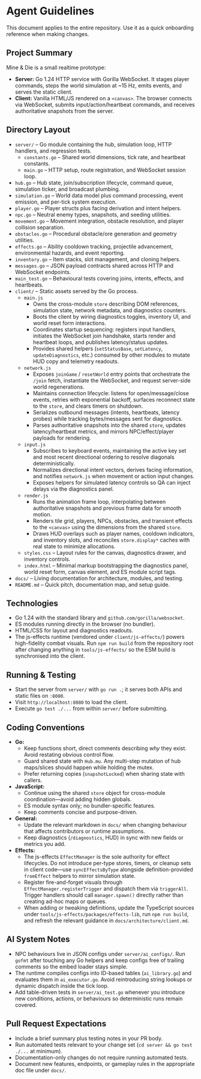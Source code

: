 # Agent Guidelines

This document applies to the entire repository. Use it as a quick onboarding reference when making changes.

## Project Summary
Mine & Die is a small realtime prototype:
- **Server:** Go 1.24 HTTP service with Gorilla WebSocket. It stages player commands, steps the world simulation at ~15 Hz, emits events, and serves the static client.
- **Client:** Vanilla HTML/JS rendered on a `<canvas>`. The browser connects via WebSocket, submits input/action/heartbeat commands, and receives authoritative snapshots from the server.

## Directory Layout
- `server/` – Go module containing the hub, simulation loop, HTTP handlers, and regression tests.
  - `constants.go` – Shared world dimensions, tick rate, and heartbeat constants.
  - `main.go` – HTTP setup, route registration, and WebSocket session loop.
- `hub.go` – Hub state, join/subscription lifecycle, command queue, simulation ticker, and broadcast plumbing.
- `simulation.go` – World data model plus command processing, event emission, and per-tick system execution.
- `player.go` – Player structs plus facing derivation and intent helpers.
- `npc.go` – Neutral enemy types, snapshots, and seeding utilities.
- `movement.go` – Movement integration, obstacle resolution, and player collision separation.
- `obstacles.go` – Procedural obstacle/ore generation and geometry utilities.
- `effects.go` – Ability cooldown tracking, projectile advancement, environmental hazards, and event reporting.
- `inventory.go` – Item stacks, slot management, and cloning helpers.
- `messages.go` – JSON payload contracts shared across HTTP and WebSocket endpoints.
- `main_test.go` – Behavioural tests covering joins, intents, effects, and heartbeats.
- `client/` – Static assets served by the Go process.
  - `main.js`
    - Owns the cross-module `store` describing DOM references, simulation state, network metadata, and diagnostics counters.
    - Boots the client by wiring diagnostics toggles, inventory UI, and world reset form interactions.
    - Coordinates startup sequencing: registers input handlers, initiates the WebSocket join handshake, starts render and heartbeat loops, and publishes latency/status updates.
    - Provides shared helpers (`setStatusBase`, `setLatency`, `updateDiagnostics`, etc.) consumed by other modules to mutate HUD copy and telemetry readouts.
  - `network.js`
    - Exposes `joinGame` / `resetWorld` entry points that orchestrate the `/join` fetch, instantiate the WebSocket, and request server-side world regenerations.
    - Maintains connection lifecycle: listens for open/message/close events, retries with exponential backoff, surfaces reconnect state to the `store`, and clears timers on shutdown.
    - Serializes outbound messages (intents, heartbeats, latency probes) while tracking bytes/messages sent for diagnostics.
    - Parses authoritative snapshots into the shared `store`, updates latency/heartbeat metrics, and mirrors NPC/effect/player payloads for rendering.
  - `input.js`
    - Subscribes to keyboard events, maintaining the active key set and most recent directional ordering to resolve diagonals deterministically.
    - Normalizes directional intent vectors, derives facing information, and notifies `network.js` when movement or action input changes.
    - Exposes helpers for simulated latency controls so QA can inject delays via the diagnostics panel.
  - `render.js`
    - Runs the animation frame loop, interpolating between authoritative snapshots and previous frame data for smooth motion.
    - Renders tile grid, players, NPCs, obstacles, and transient effects to the `<canvas>` using the dimensions from the shared `store`.
    - Draws HUD overlays such as player names, cooldown indicators, and inventory slots, and reconciles `store.display*` caches with real state to minimize allocations.
  - `styles.css` – Layout rules for the canvas, diagnostics drawer, and inventory controls.
  - `index.html` – Minimal markup bootstrapping the diagnostics panel, world reset form, canvas element, and ES module script tags.
- `docs/` – Living documentation for architecture, modules, and testing.
- `README.md` – Quick pitch, documentation map, and setup guide.

## Technologies
- Go 1.24 with the standard library and `github.com/gorilla/websocket`.
- ES modules running directly in the browser (no bundler).
- HTML/CSS for layout and diagnostics readouts.
- The js-effects runtime (vendored under `client/js-effects/`) powers high-fidelity combat visuals. Run `npm run build` from the
  repository root after changing anything in `tools/js-effects/` so the ESM build is synchronised into the client.

## Running & Testing
- Start the server from `server/` with `go run .`; it serves both APIs and static files on `:8080`.
- Visit `http://localhost:8080` to load the client.
- Execute `go test ./...` from within `server/` before submitting.

## Coding Conventions
- **Go:**
  - Keep functions short, direct comments describing _why_ they exist. Avoid restating obvious control flow.
  - Guard shared state with `Hub.mu`. Any multi-step mutation of hub maps/slices should happen while holding the mutex.
  - Prefer returning copies (`snapshotLocked`) when sharing state with callers.
- **JavaScript:**
  - Continue using the shared `store` object for cross-module coordination—avoid adding hidden globals.
  - ES module syntax only; no bundler-specific features.
  - Keep comments concise and purpose-driven.
- **General:**
  - Update the relevant markdown in `docs/` when changing behaviour that affects contributors or runtime assumptions.
  - Keep diagnostics (`/diagnostics`, HUD) in sync with new fields or metrics you add.
- **Effects:**
  - The js-effects `EffectManager` is the sole authority for effect lifecycles. Do not introduce
    per-type stores, timers, or cleanup sets in client code—use `syncEffectsByType` alongside
    definition-provided `fromEffect` helpers to mirror simulation state.
  - Register fire-and-forget visuals through `EffectManager.registerTrigger` and dispatch them via
    `triggerAll`. Trigger handlers should call `manager.spawn()` directly rather than creating ad-hoc
    maps or queues.
  - When adding or tweaking definitions, update the TypeScript sources under
    `tools/js-effects/packages/effects-lib`, run `npm run build`, and refresh the relevant guidance in
    `docs/architecture/client.md`.

## AI System Notes
- NPC behaviours live in JSON configs under `server/ai_configs/`. Run `gofmt` after touching any Go helpers and keep configs free of trailing comments so the embed loader stays simple.
- The runtime compiles configs into ID-based tables (`ai_library.go`) and evaluates them in `ai_executor.go`. Avoid reintroducing string lookups or dynamic dispatch inside the tick loop.
- Add table-driven tests in `server/ai_test.go` whenever you introduce new conditions, actions, or behaviours so deterministic runs remain covered.

## Pull Request Expectations
- Include a brief summary plus testing notes in your PR body.
- Run automated tests relevant to your change set (`cd server && go test ./...` at minimum).
- Documentation-only changes do not require running automated tests.
- Document new features, endpoints, or gameplay rules in the appropriate doc file under `docs/`.
